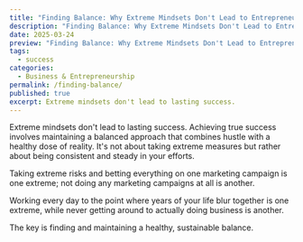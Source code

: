 ```yaml
---
title: "Finding Balance: Why Extreme Mindsets Don't Lead to Entrepreneurial Success"
description: "Finding Balance: Why Extreme Mindsets Don't Lead to Entrepreneurial Success"
date: 2025-03-24
preview: "Finding Balance: Why Extreme Mindsets Don't Lead to Entrepreneurial Success"
tags:
  - success
categories:
  - Business & Entrepreneurship
permalink: /finding-balance/
published: true
excerpt: Extreme mindsets don't lead to lasting success.
---
```

Extreme mindsets don't lead to lasting success. Achieving true success involves maintaining a balanced approach that combines hustle with a healthy dose of reality. It's not about taking extreme measures but rather about being consistent and steady in your efforts. 

Taking extreme risks and betting everything on one marketing campaign is one extreme; not doing any marketing campaigns at all is another. 

Working every day to the point where years of your life blur together is one extreme, while never getting around to actually doing business is another. 

The key is finding and maintaining a healthy, sustainable balance.